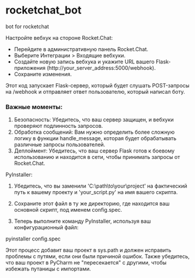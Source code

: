 # rocketchat_bot
bot for rocketchat

Настройте вебхук на стороне Rocket.Chat:
   - Перейдите в административную панель Rocket.Chat.
   - Выберите Интеграции > Входящие вебхуки.
   - Создайте новую запись вебхука и укажите URL вашего Flask-приложения (http://your_server_address:5000/webhook).
   - Сохраните изменения.

Этот код запускает Flask-сервер, который будет слушать POST-запросы на /webhook и отправляет ответ пользователю, который написал боту.

### Важные моменты:
1. Безопасность: Убедитесь, что ваш сервер защищен, и вебхуки проверяют подлинность запросов.
2. Обработка сообщений: Вам нужно определить более сложную логику в функции handle_message, которая будет обрабатывать различные запросы пользователей.
3. Деплоймент: Убедитесь, что ваш сервер Flask готов к боевому использованию и находится в сети, чтобы принимать запросы от Rocket.Chat.


PyInstaller:
1. Убедитесь, что вы заменили 'C:\\path\\to\\your\\project' на фактический путь к вашему проекту и 'your_script.py' на имя вашего скрипта.

2. Сохраните этот файл в ту же директорию, где находится ваш основной скрипт, под именем config.spec.

3. Теперь выполните команду PyInstaller, используя ваш конфигурационный файл:

pyinstaller config.spec

Этот процесс добавит ваш проект в sys.path и должен исправить проблемы с путями, если они были причиной ошибок. Также убедитесь, что ваш проект в PyCharm не "пересекается" с другими, чтобы избежать путаницы с импортами. 
